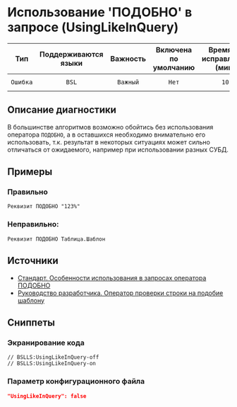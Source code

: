 # Использование 'ПОДОБНО' в запросе (UsingLikeInQuery)

|   Тип    |    Поддерживаются<br>языки    | Важность |    Включена<br>по умолчанию    |    Время на<br>исправление (мин)    |              Теги              |
|:--------:|:-----------------------------:|:--------:|:------------------------------:|:-----------------------------------:|:------------------------------:|
| `Ошибка` |             `BSL`             | `Важный` |             `Нет`              |                `10`                 |    `sql`<br>`unpredictable`    |

<!-- Блоки выше заполняются автоматически, не трогать -->
## Описание диагностики
<!-- Описание диагностики заполняется вручную. Необходимо понятным языком описать смысл и схему работу -->

В большинстве алгоритмов возможно обойтись без использования оператора `ПОДОБНО`, а в оставшихся необходимо внимательно его использовать, т.к. результат в некоторых ситуациях может сильно отличаться от ожидаемого, например при использовании разных СУБД.

## Примеры
<!-- В данном разделе приводятся примеры, на которые диагностика срабатывает, а также можно привести пример, как можно исправить ситуацию -->

### Правильно

```bsl
Реквизит ПОДОБНО "123%"
```

### Неправильно:

```bsl
Реквизит ПОДОБНО Таблица.Шаблон
```

## Источники
<!-- Необходимо указывать ссылки на все источники, из которых почерпнута информация для создания диагностики -->
<!-- Примеры источников

* Источник: [Стандарт: Тексты модулей](https://its.1c.ru/db/v8std#content:456:hdoc)
* Полезная информация: [Отказ от использования модальных окон](https://its.1c.ru/db/metod8dev#content:5272:hdoc)
* Источник: [Cognitive complexity, ver. 1.4](https://www.sonarsource.com/docs/CognitiveComplexity.pdf) -->

- [Стандарт. Особенности использования в запросах оператора ПОДОБНО](https://its.1c.ru/db/v8std#content:726:hdoc)
- [Руководство разработчика. Оператор проверки строки на подобие шаблону](https://its.1c.ru/db/v8318doc#bookmark:dev:TI000000506)

## Сниппеты

<!-- Блоки ниже заполняются автоматически, не трогать -->
### Экранирование кода

```bsl
// BSLLS:UsingLikeInQuery-off
// BSLLS:UsingLikeInQuery-on
```

### Параметр конфигурационного файла

```json
"UsingLikeInQuery": false
```
